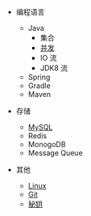 - 编程语言

  - Java
    - 集合
    - [并发](Java/Concurrency)
    - IO 流
    - JDK8 流
  - Spring
  - Gradle
  - Maven

- 存储

  - [MySQL](MySQL)
  - Redis
  - MonogoDB
  - Message Queue

- 其他
  - [Linux](Linux)
  - [Git](Git)
  - [秘钥](Key)
